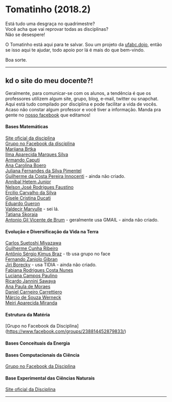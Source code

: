 # Tomatinho (2018.2)


Está tudo uma desgraça no quadrimestre?<br/>
Você acha que vai reprovar todas as disciplinas?<br/>
Não se desespere!<br/>

O Tomatinho está aqui para te salvar. Sou um projeto da [ufabc.dojo](fb.com/ufabcdojo), então se isso aqui te ajudar, todo apoio por lá é mais do que bem-vindo.

Boa sorte.

---

## kd o site do meu docente?!

Geralmente, para comunicar-se com os alunos, a tendência é que os professores utilizem algum site, grupo, blog, e-mail, twitter ou snapchat. Aqui está tudo compilado por disciplina e pode facilitar a vida de vocês. Acaso não constar algum professor e você tiver a informação. Manda pra gente no [nosso facebook](fb.com/ufabcdojo) que editamos!

#### Bases Matemáticas

[Site oficial da disciplina](http://gradmat.ufabc.edu.br/disciplinas/bm/) <br/>
[Grupo no Facebook da disciplina](https://www.facebook.com/groups/bases.matematicas/) <br/>
[Marijana Brtka](https://tinyurl.com/bmmarijana) <br/>
[Ilma Aparecida Marques Silva](https://www.tinyurl.com/bmilma) <br/>
[Armando Caputi](https://tinyurl.com/bmacaputi) <br/>
[Ana Carolina Boero](https://tinyurl.com/bmanaboero) <br/> 
[Juliana Fernandes da Silva Pimentel](https://www.tinyurl.com/bmpimentel) <br/>
[Guilherme da Costa Pereira Innocenti]() - ainda não criado. <br/>
[Annibal Hetem Junior](https://tinyurl.com/bmannibal) <br/>
[Nelson José Rodrigues Faustino](https://tinyurl.com/bmfaustino) <br/>
[Ercilio Carvalho da Silva](https://www.tinyurl.com/bmercilio) <br/>
[Gisele Cristina Ducati](https://tinyurl.com/bmducati) <br/>
[Eduardo Gueron](https://tinyurl.com/bmgueron) <br/>
[Valdecir Marvulle]() - sei lá. <br/>
[Tatiana Skoraia](https://tinyurl.com/bmskoraia) <br/>
[Antonio Gil Vicente de Brum]() - geralmente usa GMAIL - ainda não criado. <br/>

#### Evolução e Diversificação da Vida na Terra 


[Carlos Suetoshi Miyazawa]() <br/>
[Guilherme Cunha Ribeiro]() <br/>
[Antônio Sérgio Kimus Braz](https://www.tinyurl.com/evkimus) - tb usa grupo no face <br/>
[Fernando Zaniolo Gibran](https://www.tinyurl.com/evpeixe) <br/>
[Jiri Borecky]() - usa TIDIA - ainda não criado. <br/>
[Fabiana Rodrigues Costa Nunes]() <br/>
[Luciana Campos Paulino]() <br/>
[Ricardo Jannini Sawaya]() <br/>
[Ana Paula de Moraes]() <br/>
[Daniel Carneiro Carrettiero]() <br/>
[Márcio de Souza Werneck]() <br/>
[Meiri Aparecida Miranda]() <br/>

#### Estrutura da Matéria

[Grupo no Facebook da Disciplina] (https://www.facebook.com/groups/238814452879833/) <br/>


#### Bases Conceituais da Energia



#### Bases Computacionais da Ciência

[Grupo no Facebook da Disciplina](https://www.facebook.com/groups/375859532463962/) <br/>

#### Base Experimental das Ciências Naturais


[Site oficial da Disciplina](becn.ufabc.edu.br) <br/>

---






